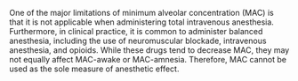 One of the major limitations of minimum alveolar concentration (MAC) is that it is not applicable when administering total intravenous anesthesia. Furthermore, in clinical practice, it is common to administer balanced anesthesia, including the use of neuromuscular blockade, intravenous anesthesia, and opioids. While these drugs tend to decrease MAC, they may not equally affect MAC-awake or MAC-amnesia. Therefore, MAC cannot be used as the sole measure of anesthetic effect.
